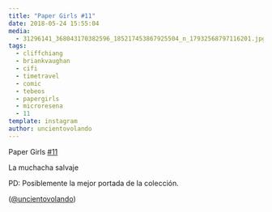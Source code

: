 ```yaml
---
title: "Paper Girls #11"
date: 2018-05-24 15:55:04
media: 
  - 31296141_368043170382596_185217453867925504_n_17932568797116201.jpg
tags: 
  - cliffchiang
  - briankvaughan
  - cifi
  - timetravel
  - comic
  - tebeos
  - papergirls
  - microresena
  - 11
template: instagram
author: uncientovolando
---
```


Paper Girls [#11](/tags/11)


La muchacha salvaje


PD: Posiblemente la mejor portada de la colección.


([@uncientovolando](https://instagram.com/uncientovolando))







